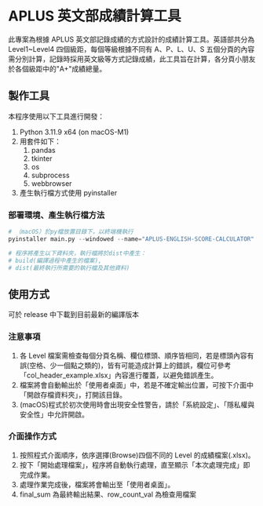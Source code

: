 # APLUS 英文部成績計算工具

此專案為根據 APLUS 英文部記錄成績的方式設計的成績計算工具。英語部共分為 Level1~Level4 四個級距，每個等級根據不同有 A、P、L、U、S 五個分頁的內容需分別計算，記錄時採用英文級等方式記錄成績，此工具旨在計算，各分頁小朋友於各個級距中的"A+"成績總量。

## 製作工具

本程序使用以下工具進行開發：

1. Python 3.11.9 x64 (on macOS-M1)
2. 用套件如下：
   1. pandas
   2. tkinter
   3. os
   4. subprocess
   5. webbrowser
3. 產生執行檔方式使用 pyinstaller

### 部署環境、產生執行檔方法

```python
# （macOS）於py檔放置目錄下，以終端機執行
pyinstaller main.py --windowed --name="APLUS-ENGLISH-SCORE-CALCULATOR"

# 程序將產生以下資料夾，執行檔將於dist中產生：
# build(編譯過程中產生的檔案),
# dist(最終執行所需要的執行檔及其他資料)
```

## 使用方式

可於 release 中下載到目前最新的編譯版本

### 注意事項

1. 各 Level 檔案需檢查每個分頁名稱、欄位標頭、順序皆相同，若是標頭內容有誤(空格、少一個點之類的)，皆有可能造成計算上的錯誤，欄位可參考「col_header_example.xlsx」內容進行覆蓋，以避免錯誤產生。
2. 檔案將會自動輸出於「使用者桌面」中，若是不確定輸出位置，可按下介面中「開啟存檔資料夾」，打開該目錄。
3. (macOS)程式於初次使用時會出現安全性警告，請於「系統設定」、「隱私權與安全性」中允許開啟。

### 介面操作方式

1. 按照程式介面順序，依序選擇(Browse)四個不同的 Level 的成績檔案(.xlsx)。
2. 按下「開始處理檔案」，程序將自動執行處理，直至顯示「本次處理完成」即完成作業。
3. 處理作業完成後，檔案將會輸出至「使用者桌面」。
4. final_sum 為最終輸出結果、row_count_val 為檢查用檔案
